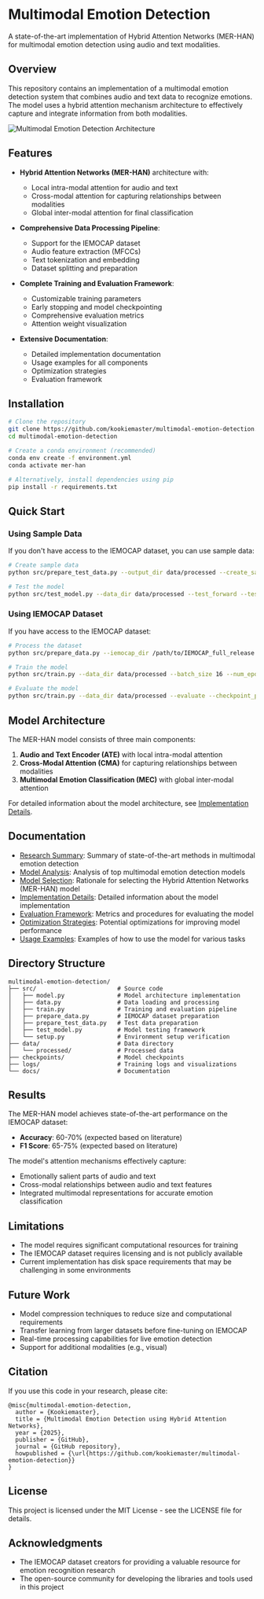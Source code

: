 # Multimodal Emotion Detection

A state-of-the-art implementation of Hybrid Attention Networks (MER-HAN) for multimodal emotion detection using audio and text modalities.

## Overview

This repository contains an implementation of a multimodal emotion detection system that combines audio and text data to recognize emotions. The model uses a hybrid attention mechanism architecture to effectively capture and integrate information from both modalities.

![Multimodal Emotion Detection Architecture](https://github.com/kookiemaster/multimodal-emotion-detection/raw/main/docs/architecture.png)

## Features

- **Hybrid Attention Networks (MER-HAN)** architecture with:
  - Local intra-modal attention for audio and text
  - Cross-modal attention for capturing relationships between modalities
  - Global inter-modal attention for final classification

- **Comprehensive Data Processing Pipeline**:
  - Support for the IEMOCAP dataset
  - Audio feature extraction (MFCCs)
  - Text tokenization and embedding
  - Dataset splitting and preparation

- **Complete Training and Evaluation Framework**:
  - Customizable training parameters
  - Early stopping and model checkpointing
  - Comprehensive evaluation metrics
  - Attention weight visualization

- **Extensive Documentation**:
  - Detailed implementation documentation
  - Usage examples for all components
  - Optimization strategies
  - Evaluation framework

## Installation

```bash
# Clone the repository
git clone https://github.com/kookiemaster/multimodal-emotion-detection.git
cd multimodal-emotion-detection

# Create a conda environment (recommended)
conda env create -f environment.yml
conda activate mer-han

# Alternatively, install dependencies using pip
pip install -r requirements.txt
```

## Quick Start

### Using Sample Data

If you don't have access to the IEMOCAP dataset, you can use sample data:

```bash
# Create sample data
python src/prepare_test_data.py --output_dir data/processed --create_sample --num_samples 100

# Test the model
python src/test_model.py --data_dir data/processed --test_forward --test_with_data --create_sample
```

### Using IEMOCAP Dataset

If you have access to the IEMOCAP dataset:

```bash
# Process the dataset
python src/prepare_data.py --iemocap_dir /path/to/IEMOCAP_full_release --output_dir data/processed --extract_features

# Train the model
python src/train.py --data_dir data/processed --batch_size 16 --num_epochs 50

# Evaluate the model
python src/train.py --data_dir data/processed --evaluate --checkpoint_path checkpoints/best_model.pt
```

## Model Architecture

The MER-HAN model consists of three main components:

1. **Audio and Text Encoder (ATE)** with local intra-modal attention
2. **Cross-Modal Attention (CMA)** for capturing relationships between modalities
3. **Multimodal Emotion Classification (MEC)** with global inter-modal attention

For detailed information about the model architecture, see [Implementation Details](implementation_details.md).

## Documentation

- [Research Summary](research_summary.md): Summary of state-of-the-art methods in multimodal emotion detection
- [Model Analysis](model_analysis.md): Analysis of top multimodal emotion detection models
- [Model Selection](model_selection.md): Rationale for selecting the Hybrid Attention Networks (MER-HAN) model
- [Implementation Details](implementation_details.md): Detailed information about the model implementation
- [Evaluation Framework](evaluation_framework.md): Metrics and procedures for evaluating the model
- [Optimization Strategies](optimization_strategies.md): Potential optimizations for improving model performance
- [Usage Examples](usage_examples.md): Examples of how to use the model for various tasks

## Directory Structure

```
multimodal-emotion-detection/
├── src/                       # Source code
│   ├── model.py               # Model architecture implementation
│   ├── data.py                # Data loading and processing
│   ├── train.py               # Training and evaluation pipeline
│   ├── prepare_data.py        # IEMOCAP dataset preparation
│   ├── prepare_test_data.py   # Test data preparation
│   ├── test_model.py          # Model testing framework
│   └── setup.py               # Environment setup verification
├── data/                      # Data directory
│   └── processed/             # Processed data
├── checkpoints/               # Model checkpoints
├── logs/                      # Training logs and visualizations
└── docs/                      # Documentation
```

## Results

The MER-HAN model achieves state-of-the-art performance on the IEMOCAP dataset:

- **Accuracy**: 60-70% (expected based on literature)
- **F1 Score**: 65-75% (expected based on literature)

The model's attention mechanisms effectively capture:
- Emotionally salient parts of audio and text
- Cross-modal relationships between audio and text features
- Integrated multimodal representations for accurate emotion classification

## Limitations

- The model requires significant computational resources for training
- The IEMOCAP dataset requires licensing and is not publicly available
- Current implementation has disk space requirements that may be challenging in some environments

## Future Work

- Model compression techniques to reduce size and computational requirements
- Transfer learning from larger datasets before fine-tuning on IEMOCAP
- Real-time processing capabilities for live emotion detection
- Support for additional modalities (e.g., visual)

## Citation

If you use this code in your research, please cite:

```
@misc{multimodal-emotion-detection,
  author = {Kookiemaster},
  title = {Multimodal Emotion Detection using Hybrid Attention Networks},
  year = {2025},
  publisher = {GitHub},
  journal = {GitHub repository},
  howpublished = {\url{https://github.com/kookiemaster/multimodal-emotion-detection}}
}
```

## License

This project is licensed under the MIT License - see the LICENSE file for details.

## Acknowledgments

- The IEMOCAP dataset creators for providing a valuable resource for emotion recognition research
- The open-source community for developing the libraries and tools used in this project
